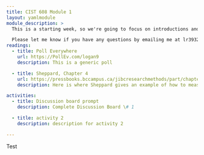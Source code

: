 ```yaml
---
title: CIST 608 Module 1
layout: yamlmodule
module_description: >
  This is a starting week, so we're going to focus on introductions and learning about social science research.

  Please let me know if you have any questions by emailing me at lr3932@albany.edu
readings:
  - title: Poll Everywhere
    url: https://PollEv.com/logan9
    description: This is a generic poll

  - title: Sheppard, Chapter 4
    url: https://pressbooks.bccampus.ca/jibcresearchmethods/part/chapter-4-measurement-and-units-of-analysis/
    description: Here is where Sheppard gives an example of how to measure.

activities:
  - title: Discussion board prompt
    description: Complete Discussion Board \# 1

  - title: activity 2
    description: description for activity 2

---
```

Test
